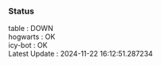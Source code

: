 ### Status


table : DOWN  
hogwarts : OK  
icy-bot : OK  
Latest Update : 2024-11-22 16:12:51.287234
